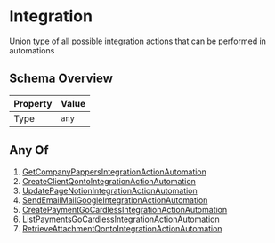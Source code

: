 # Integration

Union type of all possible integration actions that can be performed in automations

## Schema Overview

| Property | Value |
|----------|-------|
| Type | `any` |

## Any Of

1. [GetCompanyPappersIntegrationActionAutomation](http://localhost:3000/docs/getcompanypappersintegrationactionautomation)
2. [CreateClientQontoIntegrationActionAutomation](http://localhost:3000/docs/createclientqontointegrationactionautomation)
3. [UpdatePageNotionIntegrationActionAutomation](http://localhost:3000/docs/updatepagenotionintegrationactionautomation)
4. [SendEmailMailGoogleIntegrationActionAutomation](http://localhost:3000/docs/sendemailmailgoogleintegrationactionautomation)
5. [CreatePaymentGoCardlessIntegrationActionAutomation](http://localhost:3000/docs/createpaymentgocardlessintegrationactionautomation)
6. [ListPaymentsGoCardlessIntegrationActionAutomation](http://localhost:3000/docs/listpaymentsgocardlessintegrationactionautomation)
7. [RetrieveAttachmentQontoIntegrationActionAutomation](http://localhost:3000/docs/retrieveattachmentqontointegrationactionautomation)

